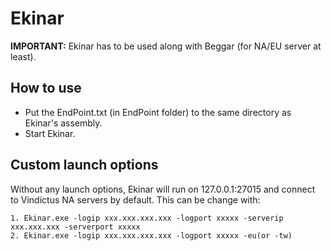 # Ekinar

**IMPORTANT:** Ekinar has to be used along with Beggar (for NA/EU server at least).

## How to use
- Put the EndPoint.txt (in EndPoint folder) to the same directory as Ekinar's assembly.
- Start Ekinar.

## Custom launch options
Without any launch options, Ekinar will run on 127.0.0.1:27015 and connect to Vindictus NA servers by default.
This can be change with:
```
1. Ekinar.exe -logip xxx.xxx.xxx.xxx -logport xxxxx -serverip xxx.xxx.xxx -serverport xxxxx 
2. Ekinar.exe -logip xxx.xxx.xxx.xxx -logport xxxxx -eu(or -tw)
```
